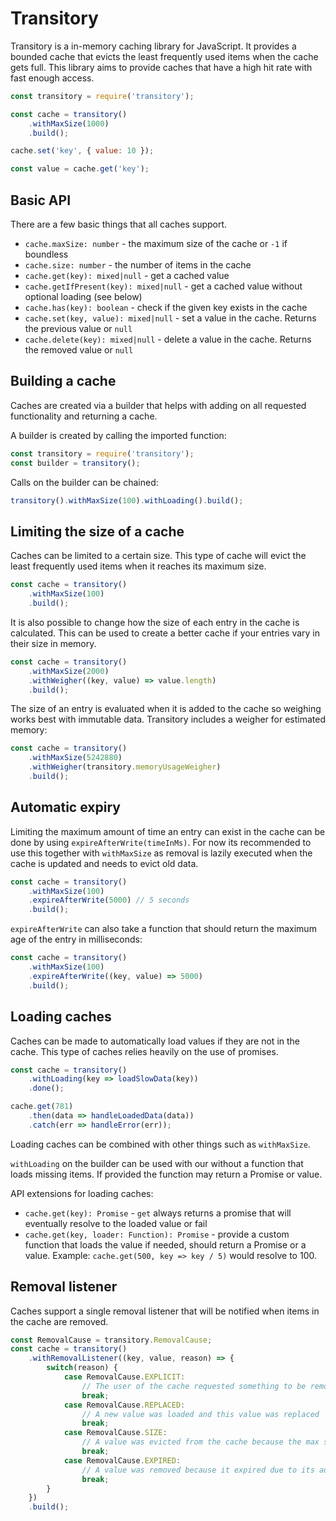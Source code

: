 # Transitory

Transitory is a in-memory caching library for JavaScript. It provides a
bounded cache that evicts the least frequently used items when the cache gets
full. This library aims to provide caches that have a high hit rate with
fast enough access.

```javascript
const transitory = require('transitory');

const cache = transitory()
	.withMaxSize(1000)
	.build();

cache.set('key', { value: 10 });

const value = cache.get('key');
```

## Basic API

There are a few basic things that all caches support.

* `cache.maxSize: number` - the maximum size of the cache or `-1` if boundless
* `cache.size: number` - the number of items in the cache
* `cache.get(key): mixed|null` - get a cached value
* `cache.getIfPresent(key): mixed|null` - get a cached value without optional loading (see below)
* `cache.has(key): boolean` - check if the given key exists in the cache
* `cache.set(key, value): mixed|null` - set a value in the cache. Returns the previous value or `null`
* `cache.delete(key): mixed|null` - delete a value in the cache. Returns the removed value or `null`

## Building a cache

Caches are created via a builder that helps with adding on all requested
functionality and returning a cache.

A builder is created by calling the imported function:

```javascript
const transitory = require('transitory');
const builder = transitory();
```

Calls on the builder can be chained:

```javascript
transitory().withMaxSize(100).withLoading().build();
```

## Limiting the size of a cache

Caches can be limited to a certain size. This type of cache will evict the
least frequently used items when it reaches its maximum size.

```javascript
const cache = transitory()
	.withMaxSize(100)
	.build();
```

It is also possible to change how the size of each entry in the cache is
calculated. This can be used to create a better cache if your entries vary in
their size in memory.

```javascript
const cache = transitory()
	.withMaxSize(2000)
	.withWeigher((key, value) => value.length)
	.build();
```

The size of an entry is evaluated when it is added to the cache so weighing
works best with immutable data. Transitory includes a weigher for estimated
memory:

```javascript
const cache = transitory()
	.withMaxSize(5242880)
	.withWeigher(transitory.memoryUsageWeigher)
	.build();
```

## Automatic expiry

Limiting the maximum amount of time an entry can exist in the cache can be done
by using `expireAfterWrite(timeInMs)`. For now its recommended to use this
together with `withMaxSize` as removal is lazily executed when the cache is
updated and needs to evict old data.

```javascript
const cache = transitory()
	.withMaxSize(100)
	.expireAfterWrite(5000) // 5 seconds
	.build();
```

`expireAfterWrite` can also take a function that should return the maximum age
of the entry in milliseconds:

```javascript
const cache = transitory()
	.withMaxSize(100)
	.expireAfterWrite((key, value) => 5000)
	.build();
```

## Loading caches

Caches can be made to automatically load values if they are not in the cache.
This type of caches relies heavily on the use of promises.

```javascript
const cache = transitory()
	.withLoading(key => loadSlowData(key))
	.done();

cache.get(781)
	.then(data => handleLoadedData(data))
	.catch(err => handleError(err));
```

Loading caches can be combined with other things such as `withMaxSize`.

`withLoading` on the builder can be used with our without a function that loads
missing items. If provided the function may return a Promise or value.

API extensions for loading caches:

* `cache.get(key): Promise` - `get` always returns a promise that will eventually resolve to the loaded value or fail
* `cache.get(key, loader: Function): Promise` - provide a custom function that loads the value if needed, should return a Promise or a value. Example: `cache.get(500, key => key / 5)` would resolve to 100.

## Removal listener

Caches support a single removal listener that will be notified when items in
the cache are removed.

```javascript
const RemovalCause = transitory.RemovalCause;
const cache = transitory()
	.withRemovalListener((key, value, reason) => {
		switch(reason) {
			case RemovalCause.EXPLICIT:
				// The user of the cache requested something to be removed
				break;
			case RemovalCause.REPLACED:
				// A new value was loaded and this value was replaced
				break;
			case RemovalCause.SIZE:
				// A value was evicted from the cache because the max size has been reached
				break;
			case RemovalCause.EXPIRED:
				// A value was removed because it expired due to its autoSuggest
				break;
		}
	})
	.build();
```
